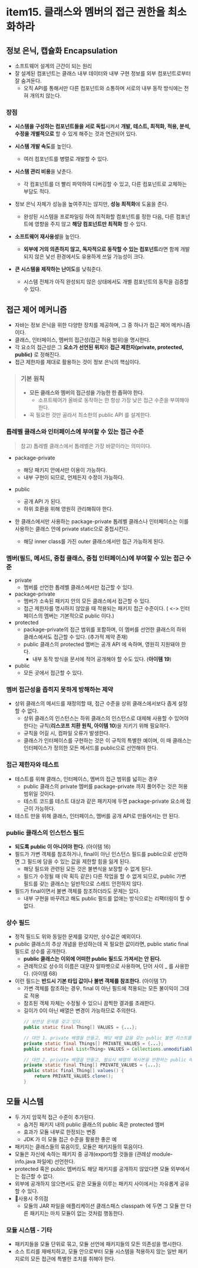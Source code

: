 # item15. 클래스와 멤버의 접근 권한을 최소화하라

## 정보 은닉, 캡슐화 Encapsulation
- 소프트웨어 설계의 근간이 되는 원리
- 잘 설계된 컴포넌트는 클래스 내부 데이터와 내부 구현 정보를 외부 컴포넌트로부터 잘 숨겨둔다.
  - 오직 API를 통해서만 다른 컴포넌트와 소통하며 서로의 내부 동작 방식에는 전혀 개의치 않는다.

### 장점
- **시스템을 구성하는 컴포넌트들을 서로 독립**시켜서 **개발, 테스트, 최적화, 적용, 분석, 수정을 개별적으로** 할 수 있게 해주는 것과 연관되어 있다.

- **시스템 개발 속도**를 높인다.
  - 여러 컴포넌트를 병렬로 개발할 수 있다.
- **시스템 관리 비용**을 낮춘다.
  - 각 컴포넌트를 더 빨리 파악하여 디버깅할 수 있고, 다른 컴포넌트로 교체하는 부담도 적다.
- 정보 은닉 자체가 성능을 높여주지는 않지만, **성능 최적화**에 도움을 준다.
  - 완성된 시스템을 프로파일링 하여 최적화할 컴포넌트를 정한 다음, 다른 컴포넌트에 영향을 주지 않고 **해당 컴포넌트만 최적화** 할 수 있다.
- **소프트웨어 재사용성**을 높인다.
    - **외부에 거의 의존하지 않고, 독자적으로 동작할 수 있는 컴포넌트**라면 함께 개발되지 않은 낯선 환경에서도 유용하게 쓰일 가능성이 크다.
- **큰 시스템을 제작하는 난이도**를 낮춰준다.
    - 시스템 전체가 아직 완성되지 않은 상태에서도 개별 컴포넌트의 동작을 검증할 수 있다.

## 접근 제어 메커니즘
- 자바는 정보 은닉을 위한 다양한 장치를 제공하며, 그 중 하나가 접근 제어 메커니즘이다.
- 클래스, 인터페이스, 멤버의 접근성(접근 허용 범위)을 명시한다.
- 각 요소의 접근성은 그 **요소가 선언된 위치**와 **접근 제한자(private, protected, public)** 로 정해진다.
- 접근 제한자를 제대로 활용하는 것이 정보 은닉의 핵심이다.

>### 기본 원칙
>- **모든 클래스와 멤버의 접근성을 가능한 한 좁혀야 한다.**
>   - 소프트웨어가 올바로 동작하는 한 항상 가장 낮은 접근 수준을 부여해야 한다.
> - 꼭 필요한 것만 골라서 최소한의 public API 를 설계한다.

### 톱레벨 클래스와 인터페이스에 부여할 수 있는 접근 수준
> 참고) 톱레벨 클래스에서 톱레벨은 가장 바깥이라는 의미이다.

- package-private
    - 해당 패키지 안에서만 이용이 가능하다.
    - 내부 구현이 되므로, 언제든지 수정이 가능하다.
- public
    - 공개 API 가 된다.
    - 하위 호환을 위해 영원히 관리해줘야 한다.

- 한 클래스에서만 사용하는 package-private 톱레벨 클래스나 인터페이스는 이를 사용하는 클래스 안에 private static으로 중첩시킨다.
    - 해당 inner class를 가진 outer 클래스에서만 접근 가능하게 된다.

### 멤버(필드, 메서드, 중첩 클래스, 중첩 인터페이스)에 부여할 수 있는 접근 수준

- private
    - 멤버를 선언한 톱레벨 클래스에서만 접근할 수 있다.
- package-private
    - 멤버가 소속된 패키지 안의 모든 클래스에서 접근할 수 있다.
    - 접근 제한자를 명시하지 않았을 때 적용되는 패키지 접근 수준이다. ( <-> 인터페이스의 멤버는 기본적으로 public 이다.)
- protected
    - package-private의 접근 범위를 포함하며, 이 멤버를 선언한 클래스의 하위 클래스에서도 접근할 수 있다. (추가적 제약 존재)
    - public 클래스의 protected 멤버는 공개 API 에 속하며, 영원히 지원돼야 한다.
        - 내부 동작 방식을 문서에 적어 공개해야 할 수도 있다. (**아이템 19**)
- public
    - 모든 곳에서 접근할 수 있다.

### 멤버 접근성을 좁히지 못하게 방해하는 제약
- 상위 클래스의 메서드를 재정의할 때, 접근 수준을 상위 클래스에서보다 좁게 설정할 수 없다.
    - 상위 클래스의 인스턴스는 하위 클래스의 인스턴스로 대체해 사용할 수 있어야 한다는 규칙(**리스코프 치환 원칙, 아이템 10**)을 지키기 위해 필요하다.
    - 규칙을 어길 시, 컴파일 오류가 발생한다.
    - 클래스가 인터페이스를 구현하는 것은 이 규칙의 특별한 예이며, 이 때 클래스는 인터페이스가 정의한 모든 메서드를 public으로 선언해야 한다.

### 접근 제한자와 테스트
- 테스트를 위해 클래스, 인터페이스, 멤버의 접근 범위를 넓히는 경우
    - public 클래스의 private 멤버를 package-private 까지 풀어주는 것은 허용 범위일 것이다.
    - 테스트 코드를 테스트 대상과 같은 패키지에 두면 package-private 요소에 접근이 가능하다.
- 테스트 만을 위해 클래스, 인터페이스, 멤버를 공개 API로 만들어서는 안 된다.

### public 클래스의 인스턴스 필드
- **되도록 public 이 아니어야 한다.** (아이템 16)
- 필드가 가변 객체를 참조하거나, final이 아닌 인스턴스 필드를 public으로 선언하면 그 필드에 담을 수 있는 값을 제한할 힘을 잃게 된다.
    - 해당 필드와 관련된 모든 것은 불변식을 보장할 수 없게 된다.
    - 필드가 수정될 때 (락 획득 같은) 다른 작업을 할 수 없게 되므로, public 가변 필드를 갖는 클래스는 일반적으로 스레드 안전하지 않다.
- 필드가 final이면서 불변 객체를 참조하더라도 문제는 있다.
    - 내부 구현을 바꾸려고 해도 public 필드를 없애는 방식으로는 리팩터링이 할 수 없다.

### 상수 필드
- 정적 필드도 위와 동일한 문제를 갖지만, 상수값은 예외이다.
- public 클래스의 추상 개념을 완성하는데 꼭 필요한 값이라면, public static final 필드로 상수를 공개한다.
    - **public 클래스는 이외에 어떠한 public 필드도 가져서는 안 된다.**
    - 관례적으로 상수의 이름은 대문자 알파벳으로 사용하며, 단어 사이 _ 를 사용한다. (아이템 68)
- 이런 필드는 **반드시 기본 타입 값이나 불변 객체를 참조한다.** (아이템 17)
    - 가변 객체를 참조하는 경우, final 이 아닌 필드에 적용되는 모든 불이익이 그대로 적용
    - 참조된 객체 자체는 수정될 수 있으니 끔찍한 결과를 초래한다.
    - 길이가 0이 아닌 배열은 변경이 가능하므로 주의한다.
        ```java
        // 보안상 문제를 갖고 있다.
        public static final Thing[] VALUES = {...};

        // 대안 1. private 배열을 만들고, 해당 배열 값을 갖는 public 불변 리스트를 추가한다.
        private static final Things[] PRIVATE_VALUES = {...};
        public static final List<Thing> VALUES = Collections.unmodifiableList(Arrays.asList(PRIVATE_VALUES));

        // 대안 2. private 배열을 만들고, 필요시 배열의 복사본을 반환하는 public 메서드 활용(방어적 복사)
        private static final Thing[] PRIVATE_VALUES = {...};
        public static final_Thing[] values() {
            return PRIVATE_VALUES.clone();
        }
        ```

## 모듈 시스템
- 두 가지 암묵적 접근 수준이 추가된다.
    - 숨겨진 패키지 내의 public 클래스의 public 혹은 protected 멤버
    - 효과가 모듈 내부로 한정되는 변종
    - JDK 가 이 모듈 접근 수준을 활용한 좋은 예
- 패키지는 클래스들의 묶음이듯, 모듈은 패키지들의 묶음이다.
- 모듈은 자신에 속하는 패키지 중 공개(export)할 것들을 (관례상 module-info.java 파일에) 선언한다.
- protected 혹은 public 멤버라도 해당 패키지를 공개하지 않았다면 모듈 외부에서는 접근할 수 없다.
- 외부에 공개하지 않으면서도 같은 모듈을 이루는 패키지 사이에서는 자유롭게 공유할 수 있다.
- 📍사용시 주의점
    - 모듈의 JAR 파일을 애플리케이션 클래스패스 classpath 에 두면 그 모듈 안 다른 패키지는 마치 모듈이 없는 것처럼 행동한다.

### 모듈 시스템 - 기타
- 패키지들을 모듈 단위로 묶고, 모듈 선언에 패키지들의 모든 의존성을 명시한다.
- 소스 트리를 재배치하고, 모듈 안으로부터 모듈 시스템을 적용하지 않는 일반 패키지로의 모든 접근에 특별한 조치를 취해야 한다.

